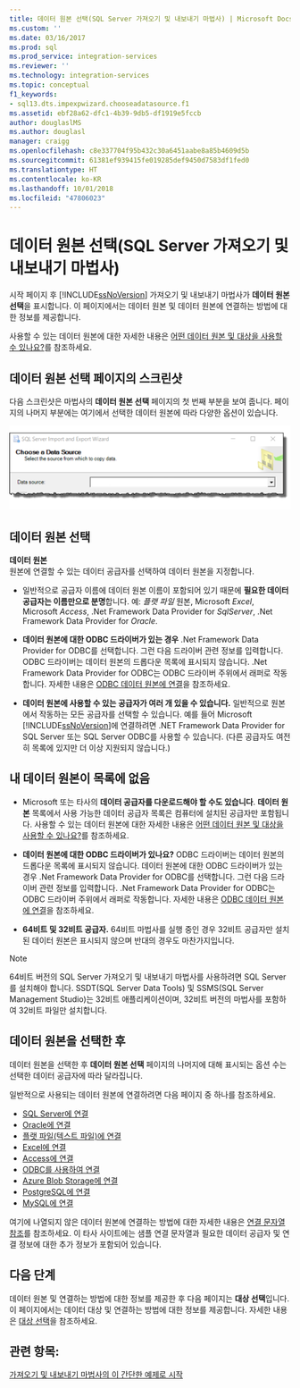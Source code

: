 ```yaml
---
title: 데이터 원본 선택(SQL Server 가져오기 및 내보내기 마법사) | Microsoft Docs
ms.custom: ''
ms.date: 03/16/2017
ms.prod: sql
ms.prod_service: integration-services
ms.reviewer: ''
ms.technology: integration-services
ms.topic: conceptual
f1_keywords:
- sql13.dts.impexpwizard.chooseadatasource.f1
ms.assetid: ebf28a62-dfc1-4b39-9db5-df1919e5fccb
author: douglaslMS
ms.author: douglasl
manager: craigg
ms.openlocfilehash: c8e337704f95b432c30a6451aabe8a85b4609d5b
ms.sourcegitcommit: 61381ef939415fe019285def9450d7583df1fed0
ms.translationtype: HT
ms.contentlocale: ko-KR
ms.lasthandoff: 10/01/2018
ms.locfileid: "47806023"
---
```

# <a name="choose-a-data-source-sql-server-import-and-export-wizard"></a>데이터 원본 선택(SQL Server 가져오기 및 내보내기 마법사)
  시작 페이지 후 [!INCLUDE[ssNoVersion](../../includes/ssnoversion-md.md)] 가져오기 및 내보내기 마법사가 **데이터 원본 선택**을 표시합니다. 이 페이지에서는 데이터 원본 및 데이터 원본에 연결하는 방법에 대한 정보를 제공합니다.
  
사용할 수 있는 데이터 원본에 대한 자세한 내용은 [어떤 데이터 원본 및 대상을 사용할 수 있나요?](../../integration-services/import-export-data/import-and-export-data-with-the-sql-server-import-and-export-wizard.md#wizardSources)를 참조하세요.

## <a name="screen-shot-of-the-choose-a-data-source-page"></a>데이터 원본 선택 페이지의 스크린샷 
다음 스크린샷은 마법사의 **데이터 원본 선택** 페이지의 첫 번째 부분을 보여 줍니다. 페이지의 나머지 부분에는 여기에서 선택한 데이터 원본에 따라 다양한 옵션이 있습니다.

![원본 선택](../../integration-services/import-export-data/media/choose-source.png)

## <a name="choose-a-data-source"></a>데이터 원본 선택
 **데이터 원본**  
원본에 연결할 수 있는 데이터 공급자를 선택하여 데이터 원본을 지정합니다.

-   일반적으로 공급자 이름에 데이터 원본 이름이 포함되어 있기 때문에 **필요한 데이터 공급자는 이름만으로 분명**합니다. 예: *플랫 파일* 원본, Microsoft *Excel*, Microsoft *Access*, .Net Framework Data Provider for *SqlServer*, .Net Framework Data Provider for *Oracle*.

-   **데이터 원본에 대한 ODBC 드라이버가 있는 경우** .Net Framework Data Provider for ODBC를 선택합니다. 그런 다음 드라이버 관련 정보를 입력합니다. ODBC 드라이버는 데이터 원본의 드롭다운 목록에 표시되지 않습니다. .Net Framework Data Provider for ODBC는 ODBC 드라이버 주위에서 래퍼로 작동합니다. 자세한 내용은 [ODBC 데이터 원본에 연결](../../integration-services/import-export-data/connect-to-an-odbc-data-source-sql-server-import-and-export-wizard.md)을 참조하세요.

-   **데이터 원본에 사용할 수 있는 공급자가 여러 개 있을 수 있습니다.** 일반적으로 원본에서 작동하는 모든 공급자를 선택할 수 있습니다. 예를 들어 Microsoft [!INCLUDE[ssNoVersion](../../includes/ssnoversion-md.md)]에 연결하려면 .NET Framework Data Provider for SQL Server 또는 SQL Server ODBC를 사용할 수 있습니다. (다른 공급자도 여전히 목록에 있지만 더 이상 지원되지 않습니다.) 

## <a name="my-data-source-isnt-in-the-list"></a>내 데이터 원본이 목록에 없음
-   Microsoft 또는 타사의 **데이터 공급자를 다운로드해야 할 수도 있습니다**. **데이터 원본** 목록에서 사용 가능한 데이터 공급자 목록은 컴퓨터에 설치된 공급자만 포함됩니다. 사용할 수 있는 데이터 원본에 대한 자세한 내용은 [어떤 데이터 원본 및 대상을 사용할 수 있나요?](import-and-export-data-with-the-sql-server-import-and-export-wizard.md#wizardSources)를 참조하세요.

-   **데이터 원본에 대한 ODBC 드라이버가 있나요?** ODBC 드라이버는 데이터 원본의 드롭다운 목록에 표시되지 않습니다. 데이터 원본에 대한 ODBC 드라이버가 있는 경우 .Net Framework Data Provider for ODBC를 선택합니다. 그런 다음 드라이버 관련 정보를 입력합니다. .Net Framework Data Provider for ODBC는 ODBC 드라이버 주위에서 래퍼로 작동합니다. 자세한 내용은 [ODBC 데이터 원본에 연결](../../integration-services/import-export-data/connect-to-an-odbc-data-source-sql-server-import-and-export-wizard.md)을 참조하세요.

-   **64비트 및 32비트 공급자.** 64비트 마법사를 실행 중인 경우 32비트 공급자만 설치된 데이터 원본은 표시되지 않으며 반대의 경우도 마찬가지입니다.

> [!NOTE]
> 64비트 버전의 SQL Server 가져오기 및 내보내기 마법사를 사용하려면 SQL Server를 설치해야 합니다. SSDT(SQL Server Data Tools) 및 SSMS(SQL Server Management Studio)는 32비트 애플리케이션이며, 32비트 버전의 마법사를 포함하여 32비트 파일만 설치합니다.

## <a name="after-you-choose-a-data-source"></a>데이터 원본을 선택한 후
데이터 원본을 선택한 후 **데이터 원본 선택** 페이지의 나머지에 대해 표시되는 옵션 수는 선택한 데이터 공급자에 따라 달라집니다.

일반적으로 사용되는 데이터 원본에 연결하려면 다음 페이지 중 하나를 참조하세요.
-   [SQL Server에 연결](../../integration-services/import-export-data/connect-to-a-sql-server-data-source-sql-server-import-and-export-wizard.md)
-   [Oracle에 연결](../../integration-services/import-export-data/connect-to-an-oracle-data-source-sql-server-import-and-export-wizard.md)
-   [플랫 파일(텍스트 파일)에 연결](../../integration-services/import-export-data/connect-to-a-flat-file-data-source-sql-server-import-and-export-wizard.md)
-   [Excel에 연결](../../integration-services/import-export-data/connect-to-an-excel-data-source-sql-server-import-and-export-wizard.md)
-   [Access에 연결](../../integration-services/import-export-data/connect-to-an-access-data-source-sql-server-import-and-export-wizard.md)
-   [ODBC를 사용하여 연결](../../integration-services/import-export-data/connect-to-an-odbc-data-source-sql-server-import-and-export-wizard.md)
-   [Azure Blob Storage에 연결](../../integration-services/import-export-data/connect-to-azure-blob-storage-sql-server-import-and-export-wizard.md)
-   [PostgreSQL에 연결](../../integration-services/import-export-data/connect-to-a-postgresql-data-source-sql-server-import-and-export-wizard.md)
-   [MySQL에 연결](../../integration-services/import-export-data/connect-to-a-mysql-data-source-sql-server-import-and-export-wizard.md)

여기에 나열되지 않은 데이터 원본에 연결하는 방법에 대한 자세한 내용은 [연결 문자열 참조](https://www.connectionstrings.com/)를 참조하세요. 이 타사 사이트에는 샘플 연결 문자열과 필요한 데이터 공급자 및 연결 정보에 대한 추가 정보가 포함되어 있습니다.

## <a name="whats-next"></a>다음 단계  
 데이터 원본 및 연결하는 방법에 대한 정보를 제공한 후 다음 페이지는 **대상 선택**입니다. 이 페이지에서는 데이터 대상 및 연결하는 방법에 대한 정보를 제공합니다. 자세한 내용은 [대상 선택](../../integration-services/import-export-data/choose-a-destination-sql-server-import-and-export-wizard.md)을 참조하세요.
 
## <a name="see-also"></a>관련 항목:
[가져오기 및 내보내기 마법사의 이 간단한 예제로 시작](../../integration-services/import-export-data/get-started-with-this-simple-example-of-the-import-and-export-wizard.md)


